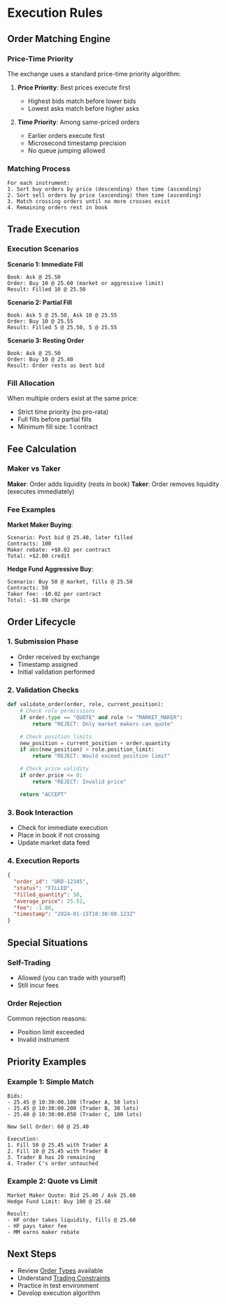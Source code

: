 # Execution Rules

## Order Matching Engine

### Price-Time Priority

The exchange uses a standard price-time priority algorithm:

1. **Price Priority**: Best prices execute first
   - Highest bids match before lower bids
   - Lowest asks match before higher asks

2. **Time Priority**: Among same-priced orders
   - Earlier orders execute first
   - Microsecond timestamp precision
   - No queue jumping allowed

### Matching Process

```
For each instrument:
1. Sort buy orders by price (descending) then time (ascending)
2. Sort sell orders by price (ascending) then time (ascending)
3. Match crossing orders until no more crosses exist
4. Remaining orders rest in book
```

## Trade Execution

### Execution Scenarios

**Scenario 1: Immediate Fill**
```
Book: Ask @ 25.50
Order: Buy 10 @ 25.60 (market or aggressive limit)
Result: Filled 10 @ 25.50
```

**Scenario 2: Partial Fill**
```
Book: Ask 5 @ 25.50, Ask 10 @ 25.55
Order: Buy 10 @ 25.55
Result: Filled 5 @ 25.50, 5 @ 25.55
```

**Scenario 3: Resting Order**
```
Book: Ask @ 25.50
Order: Buy 10 @ 25.40
Result: Order rests as best bid
```

### Fill Allocation

When multiple orders exist at the same price:
- Strict time priority (no pro-rata)
- Full fills before partial fills
- Minimum fill size: 1 contract

## Fee Calculation

### Maker vs Taker

**Maker**: Order adds liquidity (rests in book)
**Taker**: Order removes liquidity (executes immediately)

### Fee Examples

**Market Maker Buying**:
```
Scenario: Post bid @ 25.40, later filled
Contracts: 100
Maker rebate: +$0.02 per contract
Total: +$2.00 credit
```

**Hedge Fund Aggressive Buy**:
```
Scenario: Buy 50 @ market, fills @ 25.50
Contracts: 50
Taker fee: -$0.02 per contract
Total: -$1.00 charge
```

## Order Lifecycle

### 1. Submission Phase
- Order received by exchange
- Timestamp assigned
- Initial validation performed

### 2. Validation Checks
```python
def validate_order(order, role, current_position):
    # Check role permissions
    if order.type == "QUOTE" and role != "MARKET_MAKER":
        return "REJECT: Only market makers can quote"

    # Check position limits
    new_position = current_position + order.quantity
    if abs(new_position) > role.position_limit:
        return "REJECT: Would exceed position limit"

    # Check price validity
    if order.price <= 0:
        return "REJECT: Invalid price"

    return "ACCEPT"
```

### 3. Book Interaction
- Check for immediate execution
- Place in book if not crossing
- Update market data feed

### 4. Execution Reports
```json
{
  "order_id": "ORD-12345",
  "status": "FILLED",
  "filled_quantity": 50,
  "average_price": 25.52,
  "fee": -1.00,
  "timestamp": "2024-01-15T10:30:00.123Z"
}
```

## Special Situations

### Self-Trading

- Allowed (you can trade with yourself)
- Still incur fees

### Order Rejection

Common rejection reasons:
- Position limit exceeded
- Invalid instrument

## Priority Examples

### Example 1: Simple Match
```
Bids:
- 25.45 @ 10:30:00.100 (Trader A, 50 lots)
- 25.45 @ 10:30:00.200 (Trader B, 30 lots)
- 25.40 @ 10:30:00.050 (Trader C, 100 lots)

New Sell Order: 60 @ 25.40

Execution:
1. Fill 50 @ 25.45 with Trader A
2. Fill 10 @ 25.45 with Trader B
3. Trader B has 20 remaining
4. Trader C's order untouched
```

### Example 2: Quote vs Limit
```
Market Maker Quote: Bid 25.40 / Ask 25.60
Hedge Fund Limit: Buy 100 @ 25.60

Result:
- HF order takes liquidity, fills @ 25.60
- HF pays taker fee
- MM earns maker rebate
```

## Next Steps

- Review [Order Types](order-types.md) available
- Understand [Trading Constraints](constraints.md)
- Practice in test environment
- Develop execution algorithm
